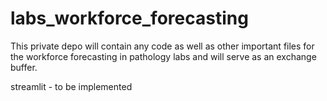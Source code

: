 # labs_workforce_forecasting

This private depo will contain any code as well as other important files for the workforce forecasting in pathology labs and will serve as an exchange buffer.

streamlit - to be implemented
